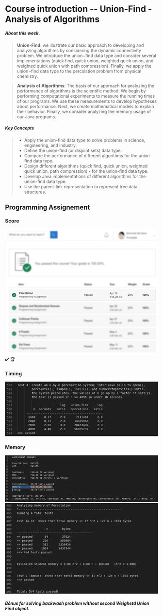 # Course introduction -- Union-Find - Analysis of Algorithms

##### About this week.
>**Union-Find**: we illustrate our basic approach to developing and analyzing algorithms by considering the dynamic connectivity problem. We introduce the union−find data type and consider several implementations (quick find, quick union, weighted quick union, and weighted quick union with path compression). Finally, we apply the union−find data type to the percolation problem from physical chemistry.

> **Analysis of Algorithms**: The basis of our approach for analyzing the performance of algorithms is the scientific method. We begin by performing computational experiments to measure the running times of our programs. We use these measurements to develop hypotheses about performance. Next, we create mathematical models to explain their behavior. Finally, we consider analyzing the memory usage of our Java programs.

##### Key Concepts
> - Apply the union-find data type to solve problems in science,
> engineering, and industry.
> - Define the union-find (or disjoint sets) data type.
> - Compare the performance of different algorithms for the union-find data type.
> - Design different algorithms (quick find, quick union, weighted quick union, path compression) - for the union-find data type.
> - Develop Java implementations of different algorithms for the union-find data type.
> - Use the parent-link representation to represent tree data structures.

## Programming Assignement

### Score
![Partial printscreen from coursera](./image/grade.png)
:heavy_check_mark: :trophy:

### Timing
![Partial printscreen from coursera](./image/timing_test04.png)

### Memory
![Partial printscreen from coursera](./image/assessment_summary.png)
![Partial printscreen from coursera](./image/memory_test1a1d_and_test2.png)

##### Bônus for solving backwash problem without second Weighetd Union Find object.


